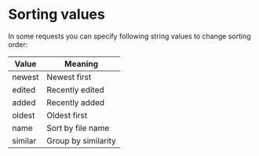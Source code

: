 # Sorting values

In some requests you can specify following string values to change sorting order:

| Value   | Meaning             |
| ------- | ------------------- |
| newest  | Newest first        |
| edited  | Recently edited     |
| added   | Recently added      |
| oldest  | Oldest first        |
| name    | Sort by file name   |
| similar | Group by similarity |

